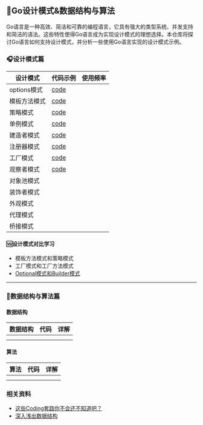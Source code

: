 ## 🚌Go设计模式&数据结构与算法

Go语言是一种高效、简洁和可靠的编程语言，它具有强大的类型系统、并发支持和简洁的语法。这些特性使得Go语言成为实现设计模式的理想选择。本仓库将探讨Go语言如何支持设计模式，并分析一些使用Go语言实现的设计模式示例。

### 🎧设计模式篇


| 设计模式     | 代码示例                             | 使用频率 |
| ------------ | ------------------------------------ | -------- |
| options模式  | [code](/design-patterns/01-options)  |          |
| 模板方法模式 | [code](/design-patterns/03-template) |          |
| 策略模式     | [code](/design-patterns/04-strategy) |          |
| 单例模式     | [code](/design-patterns/06-once)     |          |
| 建造者模式   | [code](/design-patterns/07-builder)  |          |
| 注册器模式   | [code](/design-patterns/02-register) |          |
| 工厂模式     | [code](/design-patterns/05-factory)  |          |
| 观察者模式   | [code](/design-patterns/08-observer) |          |
| 对象池模式   |                                      |          |
| 装饰者模式   |                                      |          |
| 外观模式     |                                      |          |
| 代理模式     |                                      |          |
| 桥接模式     |                                      |          |

#### 🆚设计模式对比学习

- 模板方法模式和策略模式
- 工厂模式和工厂方法模式
- [Optional模式和Builder模式](https://mp.weixin.qq.com/s/dGqaYg1TRhII6jytsfF1Vg)

---

### 🎹数据结构与算法篇

#### 数据结构

| 数据结构 | 代码 | 详解 |
| ---- | ---- | ---- |
|      |      |      |
|      |      |      |

#### 算法

| 算法 | 代码 | 详解 |
| ---- | ---- | ---- |
|      |      |      |
|      |      |      |

### 相关资料

- [这些Coding套路你不会还不知道吧？](https://cloud.tencent.com/developer/article/2329818)
- [深入浅出数据结构](https://www.bilibili.com/video/BV1Fv4y1f7T1)
